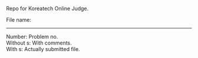 Repo for Koreatech Online Judge.

File name:  
***
Number: Problem no.  
Without s: With comments.  
With s: Actually submitted file.  